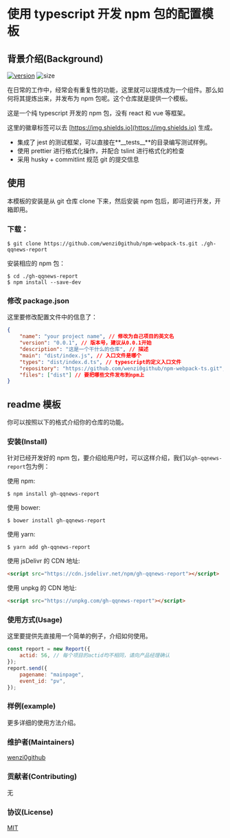 # 使用 typescript 开发 npm 包的配置模板

## 背景介绍(Background)

[![version](https://img.shields.io/npm/v/gh-qqnews-report?color=brightgreen&style=flat-square)](https://www.npmjs.com/package/gh-qqnews-report)
![size](https://img.shields.io/bundlephobia/min/gh-qqnews-report)

在日常的工作中，经常会有重复性的功能，这里就可以提炼成为一个组件。那么如何将其提炼出来，并发布为 npm 包呢。这个仓库就是提供一个模板。

这是一个纯 typescript 开发的 npm 包，没有 react 和 vue 等框架。

这里的徽章标签可以去 [https://img.shields.io](https://img.shields.io) 生成。

-   集成了 jest 的测试框架，可以直接在**\_\_tests\_\_**的目录编写测试样例。
-   使用 prettier 进行格式化操作，并配合 tslint 进行格式化的检查
-   采用 husky + commitlint 规范 git 的提交信息

## 使用

本模板的安装是从 git 仓库 clone 下来，然后安装 npm 包后，即可进行开发，开箱即用。

### 下载：

```shell
$ git clone https://github.com/wenzi0github/npm-webpack-ts.git ./gh-qqnews-report
```

安装相应的 npm 包：

```shell
$ cd ./gh-qqnews-report
$ npm install --save-dev
```

### 修改 package.json

这里要修改配置文件中的信息了：

```json
{
    "name": "your project name", // 修改为自己项目的英文名
    "version": "0.0.1", // 版本号，建议从0.0.1开始
    "description": "这是一个干什么的仓库", // 描述
    "main": "dist/index.js", // 入口文件是哪个
    "types": "dist/index.d.ts", // typescript的定义入口文件
    "repository": "https://github.com/wenzi0github/npm-webpack-ts.git", // 自己仓库的地址
    "files": ["dist"] // 要把哪些文件发布到npm上
}
```

## readme 模板

你可以按照以下的格式介绍你的仓库的功能。

### 安装(Install)

针对已经开发好的 npm 包，要介绍给用户时，可以这样介绍，我们以`gh-qqnews-report`包为例：

使用 npm:

```shell
$ npm install gh-qqnews-report
```

使用 bower:

```shell
$ bower install gh-qqnews-report
```

使用 yarn:

```shell
$ yarn add gh-qqnews-report
```

使用 jsDelivr 的 CDN 地址:

```html
<script src="https://cdn.jsdelivr.net/npm/gh-qqnews-report"></script>
```

使用 unpkg 的 CDN 地址:

```html
<script src="https://unpkg.com/gh-qqnews-report"></script>
```

### 使用方式(Usage)

这里要提供先直接用一个简单的例子，介绍如何使用。

```javascript
const report = new Report({
    actid: 56, // 每个项目的actid均不相同，请向产品经理确认
});
report.send({
    pagename: "mainpage",
    event_id: "pv",
});
```

### 样例(example)

更多详细的使用方法介绍。

### 维护者(Maintainers)

[wenzi0github](https://github.com/wenzi0github)

### 贡献者(Contributing)

无

### 协议(License)

[MIT](./LICENSE)
